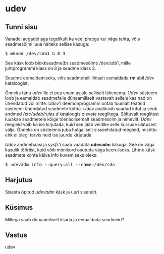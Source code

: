 # udev

## Tunni sisu

Vanadel aegadel aga tegelikult ka veel praegu kui väga tahta, võis seadmesõlmi luua näiteks sellise käsuga:

<pre>$ mknod /dev/sdb1 b 8 3</pre>

See käsk loob blokkseadme(b) seadmesõlme /dev/sdb1, mille juhtprogrammi klass on 8 ja seadme klass 3.

Seadme eemaldamiseks, võis seadmefaili lihtsalt eemaldada <b>rm</b> abil */dev* kataloogist.

Õnneks tänu *udev*'ile ei pea enam asjale selliselt lähenema. *Udev* süsteem loob ja eemaldab seadmefaile dünaamiliselt vastavalt sellele kas nad on ühendatud või mitte. *Udev*'i deemonprogramm ootab tuumalt teateid süsteemi ühendatud seadmete kohta. *Udev* analüüsib saadud infot ja seob andmed */etc/udeb/rules.d* kataloogis olevate reeglitega. Sõltuvalt reeglitest luuakse seadmetele kõige tõenäolisemalt seadmesõlm ja nimeviit. *Udev* reegleid võib ka ise kirjutada, kuid see jääb veidike selle kursuse ulatusest välja. Õnneks on süsteemis juba hulgaliselt sisseehitatud reegleid, misõttu ehk ei olegi tarvis neid ise juurde kirjutada.

*Udev* andmebaasi ja *sysfs*'i saab vaadata <b>udevadm</b> käsuga. See on väga kasulik tööriist, kuid võib mõnikord osutuda väga keeruliseks. Lihtne käsk seadmete kohta käiva info kuvamiseks oleks:

<pre>$ udevadm info --query=all --name=/dev/sda</pre>

## Harjutus

Sisesta õpitud *udevadm* käsk ja uuri sisendit.

## Küsimus

Millega saab dünaamiliselt lisada ja eemaldada seadmeid?

## Vastus

udev
